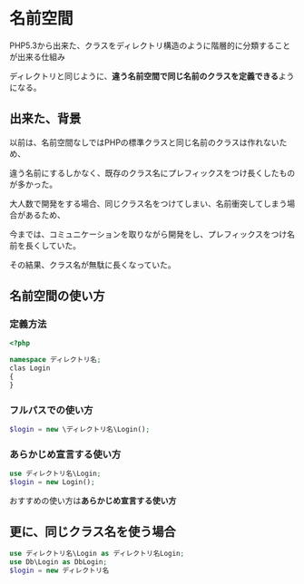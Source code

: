 # 名前空間
PHP5.3から出来た、クラスをディレクトリ構造のように階層的に分類することが出来る仕組み

ディレクトリと同じように、**違う名前空間で同じ名前のクラスを定義できる**ようになる。

## 出来た、背景
以前は、名前空間なしではPHPの標準クラスと同じ名前のクラスは作れないため、

違う名前にするしかなく、既存のクラス名にプレフィックスをつけ長くしたものが多かった。

大人数で開発をする場合、同じクラス名をつけてしまい、名前衝突してしまう場合があるため、

今までは、コミュニケーションを取りながら開発をし、プレフィックスをつけ名前を長くしていた。

その結果、クラス名が無駄に長くなっていた。

## 名前空間の使い方

### 定義方法
```php
<?php

namespace ディレクトリ名;
clas Login
{
}
```

### フルパスでの使い方
```php
$login = new \ディレクトリ名\Login();
```

### あらかじめ宣言する使い方
```php
use ディレクトリ名\Login;
$login = new Login();
```

おすすめの使い方は**あらかじめ宣言する使い方**

## 更に、同じクラス名を使う場合
```php
use ディレクトリ名\Login as ディレクトリ名Login;
use Db\Login as DbLogin;
$login = new ディレクトリ名
```
